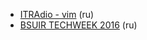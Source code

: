 * [ITRAdio - vim](2022/itradio-vim) (ru)
* [BSUIR TECHWEEK 2016](2016/bsuir-techweek-2016-conference) (ru)
